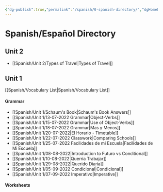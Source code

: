```yaml
---
{"dg-publish":true,"permalink":"/spanish/0-spanish-directory/","dgHomeLink":true,"dgPassFrontmatter":false}
---
```


# Spanish/Español Directory
## Unit 2
- [[Spanish/Unit 2/Types of Travel|Types of Travel]]
## Unit 1

[[Spanish/Vocabulary List|Spanish/Vocabulary List]]
#### Grammar
- [[Spanish/Unit 1/Schaum's Book|Schaum's Book Answers]]
- [[Spanish/Unit 1/13-07-2022 Grammar|Object-Verbs]]
- [[Spanish/Unit 1/15-07-2022 Grammar|Use of Object-Verbs]]
- [[Spanish/Unit 1/18-07-2022 Grammar|Mas y Menos]]
- [[Spanish/Unit 1/20-07-2022|El Horario - Timetable]]
- [[Spanish/Unit 1/22-07-2022 Classwork|Comparing Schools]]
- [[Spanish/Unit 1/25-07-2022 Facilidades de mi Escuela|Facilidades de Mi Escuela]]
- [[Spanish/Unit 1/08-08-2022|Introduction to Futuro vs Conditional]]
- [[Spanish/Unit 1/10-08-2022|Querria Trabajar]]
- [[Spanish/Unit 1/29-08-2022|Querido Diaria]]
- [[Spanish/Unit 1/05-09-2022 Condicional|Condicional]]
- [[Spanish/Unit 1/07-09-2022 Imperativo|Imperative]]
#### Worksheets


